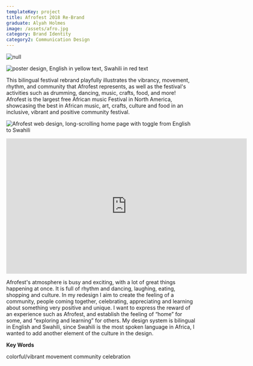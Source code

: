 ```yaml
---
templateKey: project
title: Afrofest 2018 Re-Brand
graduate: Alyah Holmes
image: /assets/afro.jpg
category: Brand Identity
category2: Communication Design
---
```

![null](/assets/6690ee63281011.5aab4e6861bbb-2.jpg)

![poster design, English in yellow text, Swahili in red text](/assets/cb244763281011.5aab4e68618ba.jpg)

This bilingual festival rebrand playfully illustrates the vibrancy, movement, rhythm, and community that Afrofest represents, as well as the festival's activities such as drumming, dancing, music, crafts, food, and more!  Afrofest is the largest free African music Festival in North America, showcasing the best in African music, art, crafts, culture and food in an inclusive, vibrant and positive community festival.

![Afrofest web design, long-scrolling home page with toggle from English to Swahili](/assets/728f3863281011.5ab330428a46d-2.jpg)

<iframe src="https://player.vimeo.com/video/261379932" width="640" height="360" frameborder="0" webkitallowfullscreen mozallowfullscreen allowfullscreen></iframe>

Afrofest's atmosphere is busy and exciting, with a lot of great things happening at once. It is full of rhythm and dancing, laughing, eating, shopping and culture. In my redesign I aim to create the feeling of a community, people coming together, celebrating, appreciating and learning about something very positive and unique. I want to express the reward of an experience such as Afrofest, and establish the feeling of “home” for some, and “exploring and learning” for others. My design system is bilingual in English and Swahili, since Swahili is the most spoken language in Africa, I wanted to add another element of the culture in the design.

**Key Words**

colorful/vibrant    movement    community    celebration
